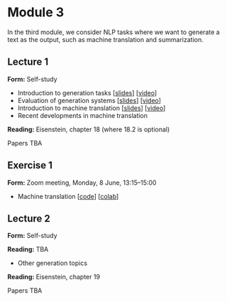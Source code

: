 # Module 3

In the third module, we consider NLP tasks where we want to generate a text as the output, such as machine translation and summarization.


## Lecture 1

**Form:** Self-study

* Introduction to generation tasks [[slides](slides/slides-311.pdf)] [[video](https://youtu.be/rQgA09R8kSM)]
* Evaluation of generation systems [[slides](slides/slides-312.pdf)] [[video](https://youtu.be/pJHmKn2FDRY)]
* Introduction to machine translation [[slides](slides/slides-313.pdf)] [[video](https://youtu.be/_4F9cXe7dWc)]
* Recent developments in machine translation

**Reading:** Eisenstein, chapter 18 (where 18.2 is optional)

Papers TBA

## Exercise 1

**Form:** Zoom meeting, Monday, 8 June, 13:15–15:00

* Machine translation [[code](https://github.com/liu-nlp/dl4nlp/tree/master/exercise3_1)] [[colab](https://drive.google.com/file/d/1sjw6F1V1ruIc02mejKMq1cdYyU56u3i4/view?usp=sharing)]

## Lecture 2

**Form:** Self-study

**Reading:** TBA

* Other generation topics

**Reading:** Eisenstein, chapter 19

Papers TBA

